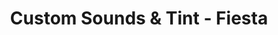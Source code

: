 ---
title: "Custom Sounds & Tint - Fiesta"
url: /austin/custom-sounds-und-tint-fiesta/
shop: Autoteile
---